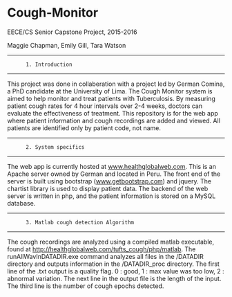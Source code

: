 # Cough-Monitor
EECE/CS Senior Capstone Project, 2015-2016

Maggie Chapman, Emily Gill, Tara Watson

****************************************************
          1. Introduction
****************************************************

This project was done in collaberation with a project led by German Comina, a PhD candidate at the University of Lima. The Cough Monitor system is aimed to help monitor and treat patients with Tuberculosis. By measuring patient cough rates for 4 hour intervals over 2-4 weeks, doctors can evaluate the effectiveness of treatment. This repository is for the web app where patient information and cough recordings are added and viewed. All patients are identified only by patient code, not name.

****************************************************
          2. System specifics
****************************************************

The web app is currently hosted at www.healthglobalweb.com. This is an Apache server owned by German and located in Peru. The front end of the server is built using bootstrap (www.getbootstrap.com) and jquery. The chartist library is used to display patient data. The backend of the web server is written in php, and the patient information is stored on a MySQL database. 

****************************************************
          3. Matlab cough detection Algorithm
****************************************************

The cough recordings are analyzed using a compiled matlab executable, found at http://healthglobalweb.com/tufts_cough/php/matlab. The runAllWavInDATADIR.exe command analyzes all files in the /DATADIR directory and outputs information in the /DATADIR_proc directory. The first line of the .txt output is a quality flag. 0 : good, 1 : max value was too low, 2 : abnormal variation. The next line in the output file is the length of the input. The third line is the number of cough epochs detected. 

